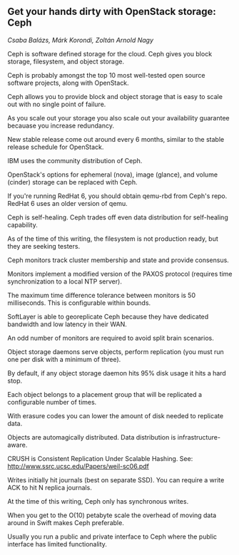 ## Get your hands dirty with OpenStack storage: Ceph
_Csaba Balázs, Márk Korondi, Zoltán Arnold Nagy_

Ceph is software defined storage for the cloud. Ceph gives you block storage, filesystem, and object storage.

Ceph is probably amongst the top 10 most well-tested open source software projects, along with OpenStack.

Ceph allows you to provide block and object storage that is easy to scale out with no single point of failure.

As you scale out your storage you also scale out your availability guarantee becauase you increase redundancy.

New stable release come out around every 6 months, similar to the stable release schedule for OpenStack.

IBM uses the community distribution of Ceph.

OpenStack's options for ephemeral (nova), image (glance), and volume (cinder) storage can be replaced with Ceph.

If you're running RedHat 6, you should obtain qemu-rbd from Ceph's repo. RedHat 6 uses an older version of qemu.

Ceph is self-healing. Ceph trades off even data distribution for self-healing capability.

As of the time of this writing, the filesystem is not production ready, but they are seeking testers.

Ceph monitors track cluster membership and state and provide consensus.

Monitors implement a modified version of the PAXOS protocol (requires time synchronization to a local NTP server).

The maximum time difference tolerance between monitors is 50 milliseconds. This is configurable within bounds.

SoftLayer is able to georeplicate Ceph because they have dedicated bandwidth and low latency in their WAN.

An odd number of monitors are required to avoid split brain scenarios.

Object storage daemons serve objects, perform replication (you must run one per disk with a minimum of three).

By default, if any object storage daemon hits 95% disk usage it hits a hard stop.

Each object belongs to a placement group that will be replicated a configurable number of times.

With erasure codes you can lower the amount of disk needed to replicate data.

Objects are automagically distributed. Data distribution is infrastructure-aware.

CRUSH is Consistent Replication Under Scalable Hashing. See: http://www.ssrc.ucsc.edu/Papers/weil-sc06.pdf

Writes initially hit journals (best on separate SSD). You can require a write ACK to hit N replica journals.

At the time of this writing, Ceph only has synchronous writes.

When you get to the O(10) petabyte scale the overhead of moving data around in Swift makes Ceph preferable.

Usually you run a public and private interface to Ceph where the public interface has limited functionality.
